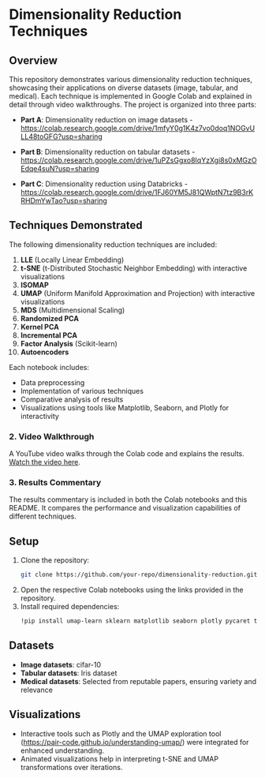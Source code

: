
# Dimensionality Reduction Techniques
## Overview

This repository demonstrates various dimensionality reduction techniques, showcasing their applications on diverse datasets (image, tabular, and medical). Each technique is implemented in Google Colab and explained in detail through video walkthroughs. The project is organized into three parts:

- **Part A**: Dimensionality reduction on image datasets - https://colab.research.google.com/drive/1mfyY0g1K4z7vo0doq1NOGvULL48toGFG?usp=sharing
 
- **Part B**: Dimensionality reduction on tabular datasets - https://colab.research.google.com/drive/1uPZsGgxo8IqYzXgi8s0xMGzOEdqe4suN?usp=sharing
 
- **Part C**: Dimensionality reduction using Databricks - https://colab.research.google.com/drive/1FJ60YM5J81QWptN7tz9B3rKRHDmYwTao?usp=sharing

## Techniques Demonstrated

The following dimensionality reduction techniques are included:

1. **LLE** (Locally Linear Embedding)
2. **t-SNE** (t-Distributed Stochastic Neighbor Embedding) with interactive visualizations
3. **ISOMAP**
4. **UMAP** (Uniform Manifold Approximation and Projection) with interactive visualizations
5. **MDS** (Multidimensional Scaling)
6. **Randomized PCA**
7. **Kernel PCA**
8. **Incremental PCA**
9. **Factor Analysis** (Scikit-learn)
10. **Autoencoders**


Each notebook includes:
- Data preprocessing
- Implementation of various techniques
- Comparative analysis of results
- Visualizations using tools like Matplotlib, Seaborn, and Plotly for interactivity

### 2. Video Walkthrough
A YouTube video walks through the Colab code and explains the results. [Watch the video here](https://youtu.be/uDByw7G-H1c).

### 3. Results Commentary
The results commentary is included in both the Colab notebooks and this README. It compares the performance and visualization capabilities of different techniques.

## Setup

1. Clone the repository:
   ```bash
   git clone https://github.com/your-repo/dimensionality-reduction.git
   ```
2. Open the respective Colab notebooks using the links provided in the repository.
3. Install required dependencies:
   ```bash
   !pip install umap-learn sklearn matplotlib seaborn plotly pycaret tensorflow
   ```

## Datasets

- **Image datasets**: cifar-10
- **Tabular datasets**: Iris dataset
- **Medical datasets**: Selected from reputable papers, ensuring variety and relevance


## Visualizations

- Interactive tools such as Plotly and the UMAP exploration tool (https://pair-code.github.io/understanding-umap/) were integrated for enhanced understanding.
- Animated visualizations help in interpreting t-SNE and UMAP transformations over iterations.


